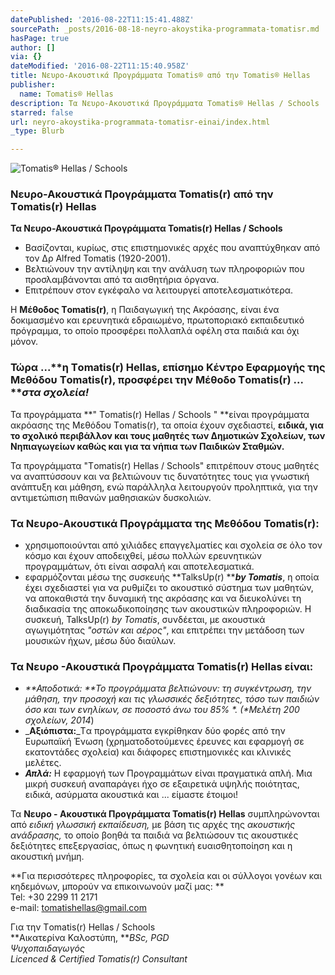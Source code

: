 ```yaml
---
datePublished: '2016-08-22T11:15:41.488Z'
sourcePath: _posts/2016-08-18-neyro-akoystika-programmata-tomatisr.md
hasPage: true
author: []
via: {}
dateModified: '2016-08-22T11:15:40.958Z'
title: Νευρο-Ακουστικά Προγράμματα Tomatis® από την Τomatis® Ηellas
publisher:
  name: Tomatis® Hellas
description: Τα Νευρο-Ακουστικά Προγράμματα Tomatis® Hellas / Schools
starred: false
url: neyro-akoystika-programmata-tomatisr-einai/index.html
_type: Blurb

---
```

![Tomatis® Hellas / Schools](https://the-grid-user-content.s3-us-west-2.amazonaws.com/da9590c2-5e7a-4630-959d-407fe846f64c.png)

### Νευρο-Ακουστικά Προγράμματα Tomatis(r) από την Τomatis(r) Ηellas

**Τα Νευρο-Ακουστικά Προγράμματα Tomatis(r) Hellas / Schools**

* Βασίζονται, κυρίως, στις επιστημονικές αρχές που αναπτύχθηκαν από τον Δρ Alfred Tomatis (1920-2001).
* Βελτιώνουν την αντίληψη και την ανάλυση των πληροφοριών που προσλαμβάνονται από τα αισθητήρια όργανα.
* Επιτρέπουν στον εγκέφαλο να λειτουργεί αποτελεσματικότερα.

Η **Μέθοδος Τomatis(r)**, η Παιδαγωγική της Ακρόασης, είναι ένα δοκιμασμένο και ερευνητικά εδραιωμένο, πρωτοποριακό εκπαιδευτικό πρόγραμμα, το οποίο προσφέρει πολλαπλά οφέλη στα παιδιά και όχι μόνον.

### Τώρα ...**η Τomatis(r) Ηellas, επίσημο Κέντρο Εφαρμογής της Μεθόδου Τomatis(r), προσφέρει την Μέθοδο Τomatis(r) ... **_**στα σχολεία!**_

Τα προγράμματα **" Τomatis(r) Hellas / Schools " **είναι προγράμματα ακρόασης της Μεθόδου Τomatis(r), τα οποία έχουν σχεδιαστεί, **ειδικά, για το σχολικό περιβάλλον και τους μαθητές των Δημοτικών Σχολείων, των Νηπιαγωγείων καθώς και για τα νήπια των Παιδικών Σταθμών.**

Τα προγράμματα "Τomatis(r) Hellas / Schools" επιτρέπουν στους μαθητές να αναπτύσσουν και να βελτιώνουν τις δυνατότητες τους για γνωστική ανάπτυξη και μάθηση, ενώ παράλληλα λειτουργούν προληπτικά, για την αντιμετώπιση πιθανών μαθησιακών δυσκολιών.

### **Τα Νευρο-Ακουστικά Προγράμματα της Μεθόδου Tomatis(r):**

* χρησιμοποιούνται από χιλιάδες επαγγελματίες και σχολεία σε όλο τον κόσμο και έχουν αποδειχθεί, μέσω πολλών ερευνητικών προγραμμάτων, ότι είναι ασφαλή και αποτελεσματικά.
* εφαρμόζονται μέσω της συσκευής **TalksUp(r) **_**by Tomatis**_, η οποία έχει σχεδιαστεί για να ρυθμίζει το ακουστικό σύστημα των μαθητών, να αποκαθιστά την δυναμική της ακρόασης και να διευκολύνει τη διαδικασία της αποκωδικοποίησης των ακουστικών πληροφοριών. Η συσκευή, TalksUp(r) _by Tomatis_, συνδέεται, με ακουστικά αγωγιμότητας _"οστών και αέρος"_, και επιτρέπει την μετάδοση των μουσικών ήχων, μέσω δύο διαύλων.

### **Τα Νευρο -Ακουστικά Προγράμματα Tomatis(r) Hellas είναι:**

* _**Αποδοτικά: **_Το προγράμματα βελτιώνουν: τη συγκέντρωση, την μάθηση, την προσοχή και τις γλωσσικές δεξιότητες, τόσο των παιδιών όσο και των ενηλίκων, σε ποσοστό άνω του 85% \*. (_\*Μελέτη 200 σχολείων, 2014_)
* _**Αξιόπιστα:**_Tα προγράμματα εγκρίθηκαν δύο φορές από την Ευρωπαϊκή Ένωση (χρηματοδοτούμενες έρευνες και εφαρμογή σε εκατοντάδες σχολεία) και διάφορες επιστημονικές και κλινικές μελέτες.
* _**Απλά:**_ Η εφαρμογή των Προγραμμάτων είναι πραγματικά απλή. Μια μικρή συσκευή αναπαράγει ήχο σε εξαιρετικά υψηλής ποιότητας, ειδικά, ασύρματα ακουστικά και ... είμαστε έτοιμοι!

Τα **Νευρο - Ακουστικά Προγράμματα Tomatis(r) Hellas** συμπληρώνονται από _ειδική γλωσσική εκπαίδευση,_ με βάση τις αρχές της _ακουστικής ανάδρασης,_ το οποίο βοηθά τα παιδιά να βελτιώσουν τις ακουστικές δεξιότητες επεξεργασίας, όπως η φωνητική ευαισθητοποίηση και η ακουστική μνήμη.

**Για περισσότερες πληροφορίες, τα σχολεία και οι σύλλογοι γονέων και κηδεμόνων, μπορούν να επικοινωνούν μαζί μας: **  
Tel: +30 2299 11 2171  
e-mail: tomatishellas@gmail.com

Για την Τomatis(r) Hellas / Schools  
**Αικατερίνα Καλοστύπη, **_BSc, PGD_  
_Ψυχοπαιδαγωγός_  
_Licenced & Certified Tomatis(r) Consultant_